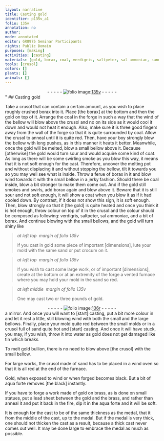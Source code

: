 ```yaml
---
layout: narrative
title: Casting gold
identifier: p135v_a1
folio: 135v
annotation: no
author:
mode: annotated
editor: GR8975 Seminar Participants
rights: Public Domain
purposes: [making]
activities: [casting]
materials: [gold, borax, coal, verdigris, saltpeter, sal ammoniac, sand, crocum, Gold, aqua forte, brass, lead]
tools: [crusol]
colors: []
plants: []
animals: []
---
```


 <div class="folio" align="center">- - - - - <a href="http://gallica.bnf.fr/ark:/12148/btv1b10500001g/f276.item.r=" target="_blank"><img src="https://cu-mkp.github.io/GR8975-edition/assets/photo-icon.png" alt="folio image: " style="display:inline-block; margin-bottom:-3px;"/>135v</a> - - - - - </div>" 
## Casting <span class="material">gold</span>

  <span class="activity"></span> 
 Take a <span class="tool">crusol</span> that can contain a certain amount, as you wish to place roughly crushed <span class="material">borax</span> into it. Place [the borax] at the bottom and then the <span class="material">gold</span> on top of it. Arrange the <span class="material">coal</span> in the forge in such a way that the wind of the bellow will blow above the <span class="tool">crusol</span> and no on its side as it would cool it down and would not heat it enough. Also, make sure it is three good fingers away from the wall of the forge so that it is quite surrounded by coal. Allow the <span class="tool">crusol</span> to anneal until it is quite red. Then, have your boy strongly blow the bellow with long pushes, as in this manner it heats it better. Meanwhile, once the <span class="material">gold</span> will be melted, blow a small bellow above it. Because [otherwise] the <span class="material">gold</span> would turn sour and would acquire some kind of coat. As long as there will be some swirling smoke as you blow this way, it means that it is not soft enough for the cast. Therefore, uncover the melting pot and without displacing it and without stopping the bellow, tilt it towards you so you may well see what is inside. Throw a ferue of <span class="material">borax</span> in it and blow wind towards it with the small bellow in a jerky fashion. Should there be <span class="material">coal</span> inside, blow a bit stronger to make them come out. And if the <span class="material">gold</span> still smokes and swirls, add <span class="material">borax</span> again and blow above it. Beware that it is still sour and not soft enough, it will show a coat when you blow it as if it had cooled down. By contrast, if it does not show this sign, it is soft enough. Then, blow strongly so that it [the gold] is quite heated and once you think it is hot enough, throw colour on top of it in the <span class="tool">crusol</span> and the colour should be composed as following: <span class="material">verdigris</span>, <span class="material">saltpeter</span>, <span class="material">sal ammoniac</span>, and a bit of borax. And continue blowing with the small bellows, and the <span class="material">gold</span> will turn shiny like 
 
> *at left top  margin of folio 135v*
> 
> If you cast in <span class="material">gold</span> some piece of important [dimensions], lute your mold with the same <span class="material">sand</span> or put <span class="material">crocum</span> on it. 
 
> *at left top  margin of folio 135v*
> 
> If you wish to cast some large work, or of important [dimensions], create at the bottom or at an extremity of the forge a vented furnace where you may hold your mold in the <span class="material">sand</span> so red. 
 
> *at left middle  margin of folio 135v*
> 
> One may cast two or three <span class="unit">pounds</span> of <span class="material">gold</span>. 
 <div class="folio" align="center">- - - - - <a href="http://gallica.bnf.fr/ark:/12148/btv1b10500001g/f277.item.r=" target="_blank"><img src="https://cu-mkp.github.io/GR8975-edition/assets/photo-icon.png" alt="folio image: " style="display:inline-block; margin-bottom:-3px;"/>136r</a> - - - - - </div> 
 a mirror. And once you will want to [start] casting, put a bit more colour in and let it rest a little, still blowing wind with both the small and the large bellows. Finally, place your mold quite red between the small molds or in a <span class="tool">crusol</span> full of <span class="material">sand</span> quite hot and [start] casting. And once it will have stuck, you may, if you wish, throw it into water as <span class="material">gold</span> does not get damaged like tin which breaks. 
 
 To melt <span class="material">gold</span> bullion, there is no need to blow above [the crusol] with the small bellow. 
 
 For large works, the <span class="tool">crusol</span> made of <span class="material">sand</span> has to be placed in a wind oven so that it is all red at the end of the furnace. 
 
 <span class="material">Gold</span>, when exposed to wind or when forged becomes black. But a bit of <span class="material">aqua forte</span> removes [the black] instantly. 
 
 If you have to forge a work made of <span class="material">gold</span> on <span class="material">brass</span>, as is done on small statues, put a <span class="material">lead</span> sheet between the <span class="material">gold</span> and the <span class="material">brass</span>, and rather than anneal it and put it back in the fire, dip it in the <span class="material">aqua forte</span> and it will be soft. 
 
 It is enough for the cast to be of the same thickness as the medal, that it from the middle of the cast, up to the medal. But if the medal is very thick, one should not thicken the cast as a result, because a thick cast never comes out well. It may be done large to embrace the medal as much as possible. 
 